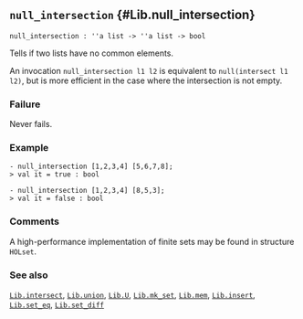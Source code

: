## `null_intersection` {#Lib.null_intersection}


```
null_intersection : ''a list -> ''a list -> bool
```



Tells if two lists have no common elements.


An invocation `null_intersection l1 l2` is equivalent to
`null(intersect l1 l2)`, but is more efficient in the case where
the intersection is not empty.

### Failure

Never fails.

### Example

    
    - null_intersection [1,2,3,4] [5,6,7,8];
    > val it = true : bool
    
    - null_intersection [1,2,3,4] [8,5,3];
    > val it = false : bool
    



### Comments

A high-performance implementation of finite sets may be found in
structure `HOLset`.

### See also

[`Lib.intersect`](#Lib.intersect), [`Lib.union`](#Lib.union), [`Lib.U`](#Lib.U), [`Lib.mk_set`](#Lib.mk_set), [`Lib.mem`](#Lib.mem), [`Lib.insert`](#Lib.insert), [`Lib.set_eq`](#Lib.set_eq), [`Lib.set_diff`](#Lib.set_diff)

